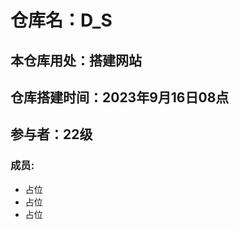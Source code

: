 # 仓库名：D_S
## 本仓库用处：搭建网站
## 仓库搭建时间：2023年9月16日08点
## 参与者：22级
### 成员: 

<ul style="left:80px">
    <li>占位</li>
    <li>占位</li>
    <li>占位</li>
</ul>


